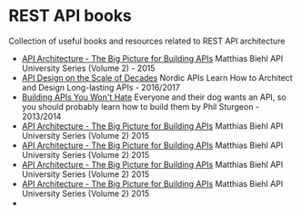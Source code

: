 # REST API books
Collection of useful books and resources related to REST API architecture

* [API Architecture - The Big Picture for Building APIs](https://tdonker.nl/restapibooks/api_architecture_biehl.pdf) Matthias Biehl API University Series (Volume 2) - 2015
* [API Design on the Scale of Decades](https://tdonker.nl/restapibooks/API-Design-on-the-scale-of-Decades.pdf) Nordic APIs Learn How to Architect and Design
Long-lasting APIs - 2016/2017
* [Building APIs You Won't Hate](https://tdonker.nl/restapibooks/build-apis-you-wont-hate-everyone-phil-sturgeon(www.ebook-dl.com).pdf) Everyone and their dog wants an API, so you should probably learn
how to build them by Phil Sturgeon - 2013/2014
* [API Architecture - The Big Picture for Building APIs](https://tdonker.nl/restapibooks/api_architecture_biehl.pdf) Matthias Biehl API University Series (Volume 2) 2015
* [API Architecture - The Big Picture for Building APIs](https://tdonker.nl/restapibooks/api_architecture_biehl.pdf) Matthias Biehl API University Series (Volume 2) 2015
* [API Architecture - The Big Picture for Building APIs](https://tdonker.nl/restapibooks/api_architecture_biehl.pdf) Matthias Biehl API University Series (Volume 2) 2015
* [API Architecture - The Big Picture for Building APIs](https://tdonker.nl/restapibooks/api_architecture_biehl.pdf) Matthias Biehl API University Series (Volume 2) 2015
* 
